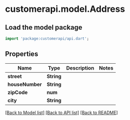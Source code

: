 # customerapi.model.Address

## Load the model package
```dart
import 'package:customerapi/api.dart';
```

## Properties
Name | Type | Description | Notes
------------ | ------------- | ------------- | -------------
**street** | **String** |  | 
**houseNumber** | **String** |  | 
**zipCode** | **num** |  | 
**city** | **String** |  | 

[[Back to Model list]](../README.md#documentation-for-models) [[Back to API list]](../README.md#documentation-for-api-endpoints) [[Back to README]](../README.md)


